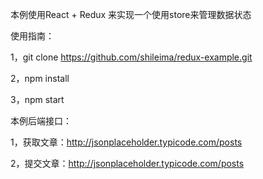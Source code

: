 本例使用React + Redux 来实现一个使用store来管理数据状态

使用指南：

  1，git clone https://github.com/shileima/redux-example.git
  
  2，npm install
  
  3，npm start
  
本例后端接口：

  1，获取文章：http://jsonplaceholder.typicode.com/posts
  
  2，提交文章：http://jsonplaceholder.typicode.com/posts
